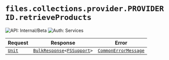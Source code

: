 # `files.collections.provider.PROVIDERID.retrieveProducts`

![API: Internal/Beta](https://img.shields.io/static/v1?label=API&message=Internal/Beta&color=red&style=flat-square)
![Auth: Services](https://img.shields.io/static/v1?label=Auth&message=Services&color=informational&style=flat-square)



| Request | Response | Error |
|---------|----------|-------|
|<code><a href='https://kotlinlang.org/api/latest/jvm/stdlib/kotlin/-unit/'>Unit</a></code>|<code><a href='/docs/reference/dk.sdu.cloud.calls.BulkResponse.md'>BulkResponse</a>&lt;<a href='/docs/reference/dk.sdu.cloud.file.orchestrator.api.FSSupport.md'>FSSupport</a>&gt;</code>|<code><a href='/docs/reference/dk.sdu.cloud.CommonErrorMessage.md'>CommonErrorMessage</a></code>|


